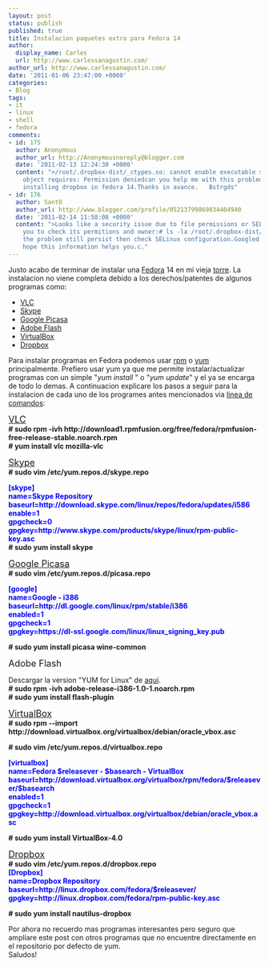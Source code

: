 ```yaml
---
layout: post
status: publish
published: true
title: Instalacion paquetes extra para Fedora 14
author:
  display_name: Carles
  url: http://www.carlessanagustin.com/
author_url: http://www.carlessanagustin.com/
date: '2011-01-06 23:47:00 +0000'
categories:
- Blog
tags:
- it
- linux
- shell
- fedora
comments:
- id: 175
  author: Anonymous
  author_url: http://Anonymousnoreply@blogger.com
  date: '2011-02-13 12:24:30 +0000'
  content: ">/root/.dropbox-dist/_ctypes.so: cannot enable executable stack as shared
    object requires: Permission deniedcan you help me with this problem??? i&#039;m
    installing dropbox in fedora 14.Thanks in avance.   Bstrgds"
- id: 176
  author: SantO
  author_url: http://www.blogger.com/profile/05213799869034404940
  date: '2011-02-14 11:58:08 +0000'
  content: ">Looks like a security issue due to file permissions or SELinux. I recommend
    you to check its permitions and owner:# ls -la /root/.dropbox-dist/_ctypes.soIf
    the problem still persist then check SELinux configuration.Googled it: http://forums.dropbox.com/topic.php?id=27090I
    hope this information helps you.c."
---
```

<p>Justo acabo de terminar de instalar una <a href="http://fedoraproject.org/">Fedora</a> 14 en mi vieja <a href="http://es.wikipedia.org/wiki/Estaci%C3%B3n_de_trabajo">torre</a>. La instalacion no viene completa debido a los derechos/patentes de algunos programas como:</p>
<ul>
<li><a href="http://www.videolan.org/">VLC</a></li>
<li><a href="http://www.skype.com/">Skype</a></li>
<li><a href="http://picasa.google.com/">Google Picasa</a></li>
<li><a href="http://www.adobe.com/">Adobe Flash</a></li>
<li><a href="http://www.virtualbox.org/">VirtualBox </a></li>
<li><a href="http://www.dropbox.com/">Dropbox </a></li>
</ul>
<p>Para instalar programas en Fedora podemos usar <a href="http://es.wikipedia.org/wiki/RPM_Package_Manager">rpm</a> o <a href="http://es.wikipedia.org/wiki/Estaci%C3%B3n_de_trabajo">yum</a> principalmente. Prefiero usar yum ya que me permite instalar/actualizar programas con un simple "<em>yum install </em>" o "<em>yum update</em>" y el ya se encarga de todo lo demas. A continuacion explicare los pasos a seguir para la instalacion de cada uno de los programes antes mencionados via <a href="http://es.wikipedia.org/wiki/L%C3%ADnea_de_comandos">linea de comandos</a>:</p>
<p><a href="http://www.videolan.org/vlc/download-fedora.html"><span style="font-size:large;">VLC</span></a><br />
<strong># sudo rpm -ivh http://download1.rpmfusion.org/free/fedora/rpmfusion-free-release-stable.noarch.rpm</strong><br />
<strong> # yum install vlc mozilla-vlc</strong></p>
<p><a href="http://www.lffl.org/2011/01/installiamo-skype-su-fedora-14-via.html"><span style="font-size:large;">Skype</span></a><br />
<strong># sudo vim /etc/yum.repos.d/skype.repo</strong></p>
<p><strong><span style="color:blue;">[skype]</span></strong><br />
<strong> <span style="color:blue;"> name=Skype Repository</span></strong><br />
<strong> <span style="color:blue;"> baseurl=http://download.skype.com/linux/repos/fedora/updates/i586</span></strong><br />
<strong> <span style="color:blue;"> enable=1</span></strong><br />
<strong> <span style="color:blue;"> gpgcheck=0</span></strong><br />
<strong> <span style="color:blue;"> gpgkey=http://www.skype.com/products/skype/linux/rpm-public-key.asc</span></strong><br />
<strong> # sudo yum install skype</strong></p>
<p><a href="http://www.google.com/linuxrepositories/yum.html"><span style="font-size:large;">Google Picasa</span></a><br />
<strong># sudo vim /etc/yum.repos.d/picasa.repo</strong></p>
<div style="color:blue;"><strong>[google]</strong></div>
<div style="color:blue;"><strong>name=Google - i386</strong></div>
<div style="color:blue;"><strong>baseurl=http://dl.google.com/linux/rpm/stable/i386</strong></div>
<div style="color:blue;"><strong>enabled=1</strong></div>
<div style="color:blue;"><strong>gpgcheck=1</strong></div>
<div style="color:blue;"><strong>gpgkey=https://dl-ssl.google.com/linux/linux_signing_key.pub</strong></div>
<p><strong># sudo yum install picasa wine-common</strong></p>
<p><span style="font-size:large;">Adobe Flash</span></p>
<p>Descargar la version "YUM for Linux" de <a href="http://get.adobe.com/flashplayer/">aqu&iacute;</a>.<br />
<strong># sudo rpm -ivh adobe-release-i386-1.0-1.noarch.rpm</strong><br />
<strong> # sudo yum install flash-plugin</strong></p>
<p><a href="http://www.virtualbox.org/wiki/Linux_Downloads"><span style="font-size:large;">VirtualBox</span></a><br />
<strong># sudo rpm --import http://download.virtualbox.org/virtualbox/debian/oracle_vbox.asc</strong></p>
<p><strong># sudo vim /etc/yum.repos.d/virtualbox.repo</strong></p>
<div style="color:blue;"><strong>[virtualbox]</strong></div>
<div style="color:blue;"><strong>name=Fedora $releasever - $basearch - VirtualBox</strong></div>
<div style="color:blue;"><strong>baseurl=http://download.virtualbox.org/virtualbox/rpm/fedora/$releasever/$basearch</strong></div>
<div style="color:blue;"><strong>enabled=1</strong></div>
<div style="color:blue;"><strong>gpgcheck=1</strong></div>
<div style="color:blue;"><strong>gpgkey=http://download.virtualbox.org/virtualbox/debian/oracle_vbox.asc</strong></div>
<p><strong># sudo yum install VirtualBox-4.0</strong></p>
<p><a href="http://www.dropbox.com/downloading?os=lnx"><span style="font-size:large;">Dropbox</span></a><br />
<strong># sudo vim /etc/yum.repos.d/dropbox.repo</strong><br />
<strong> <span style="color:blue;">[Dropbox]</span></strong><br style="color:blue;" /><strong><span style="color:blue;">name=Dropbox Repository</span></strong><br style="color:blue;" /><strong><span style="color:blue;">baseurl=http://linux.dropbox.com/fedora/$releasever/</span></strong><br style="color:blue;" /><strong><span style="color:blue;">gpgkey=http://linux.dropbox.com/fedora/rpm-public-key.asc</span></strong></p>
<p><strong># sudo yum install nautilus-dropbox</strong></p>
<p>Por ahora no recuerdo mas programas interesantes pero seguro que ampliare este post con otros programas que no encuentre directamente en el repositorio por defecto de yum.<br />
Saludos!</p>

